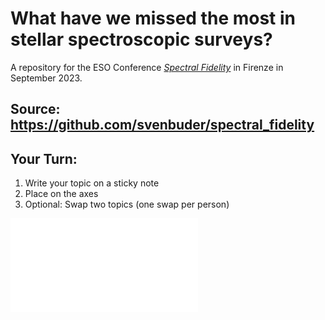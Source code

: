 # What have we missed the most in stellar spectroscopic surveys?

A repository for the ESO Conference [*Spectral Fidelity*](https://www.eso.org/sci/meetings/2023/fidelity.html) in Firenze in September 2023.

## Source: https://github.com/svenbuder/spectral_fidelity

## Your Turn:

1. Write your topic on a sticky note
2. Place on the axes
3. Optional: Swap two topics (one swap per person)

![Diagram showing topics that stellar spectroscopic surveys missed as a function of importance and urgency.](spectral_fidelity_priorities.pdf)
